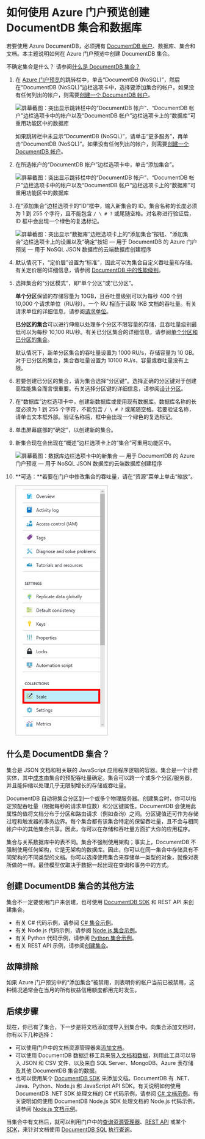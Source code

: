 <properties
    pageTitle="创建 DocumentDB 数据库和集合 | Azure"
    description="了解如何使用在线服务门户为 Azure DocumentDB（基于云的文档数据库）创建 NoSQL 数据库和 JSON 文档集合。立即获取试用版。"
    services="documentdb"
    author="mimig1"
    manager="jhubbard"
    editor="monicar"
    documentationcenter="" />
<tags
    ms.assetid="b81ad2f6-df7f-4c6d-8ca9-f8a9982d647e"
    ms.service="documentdb"
    ms.workload="data-services"
    ms.tgt_pltfrm="na"
    ms.devlang="na"
    ms.topic="article"
    ms.date="12/13/2016"
    wacn.date="01/16/2017"
    ms.author="mimig" />  


# 如何使用 Azure 门户预览创建 DocumentDB 集合和数据库
若要使用 Azure DocumentDB，必须拥有 [DocumentDB 帐户](/documentation/articles/documentdb-create-account/)、数据库、集合和文档。本主题说明如何在 Azure 门户预览中创建 DocumentDB 集合。

不确定集合是什么？ 请参阅[什么是 DocumentDB 集合？](#what-is-a-documentdb-collection)

1. 在 [Azure 门户预览](https://portal.azure.cn/)的跳转栏中，单击“DocumentDB \(NoSQL\)”，然后在“DocumentDB \(NoSQL\)”边栏选项卡中，选择要添加集合的帐户。如果没有任何列出的帐户，则需要[创建一个 DocumentDB 帐户](/documentation/articles/documentdb-create-account/)。

	![屏幕截图：突出显示跳转栏中的“DocumentDB 帐户”、“DocumentDB 帐户”边栏选项卡中的帐户以及“DocumentDB 帐户”边栏选项卡上的“数据库”可重用功能区中的数据库](./media/documentdb-create-collection/docdb-database-creation-1-2.png)

	如果跳转栏中未显示“DocumentDB \(NoSQL\)”，请单击“更多服务”，再单击“DocumentDB \(NoSQL\)”。如果没有任何列出的帐户，则需要[创建一个 DocumentDB 帐户](/documentation/articles/documentdb-create-account/)。
2. 在所选帐户的“DocumentDB 帐户”边栏选项卡中，单击“添加集合”。

	![屏幕截图：突出显示跳转栏中的“DocumentDB 帐户”、“DocumentDB 帐户”边栏选项卡中的帐户以及“DocumentDB 帐户”边栏选项卡上的“数据库”可重用功能区中的数据库](./media/documentdb-create-collection/docdb-database-creation-3.png)  

3. 在“添加集合”边栏选项卡的“ID”框中，输入新集合的 ID。集合名称的长度必须为 1 到 255 个字符，且不能包含 `/ \ # ?` 或尾随空格。对名称进行验证后，ID 框中会出现一个绿色的复选标记。
	
	![屏幕截图：突出显示“数据库”边栏选项卡上的“添加集合”按钮、“添加集合”边栏选项卡上的设置以及“确定”按钮 — 用于 DocumentDB 的 Azure 门户预览 — 用于 NoSQL JSON 数据库的云端数据库创建程序](./media/documentdb-create-collection/docdb-collection-creation-5-8.png)
4. 默认情况下，“定价层”设置为“标准”，因此可以为集合自定义吞吐量和存储。有关定价层的详细信息，请参阅 [DocumentDB 中的性能级别](/documentation/articles/documentdb-performance-levels/)。
5. 选择集合的“分区模式”，即“单个分区”或“已分区”。

    **单个分区**保留的存储容量为 10GB，且吞吐量级别可以为每秒 400 个到 10,000 个请求单位（RU/秒）。一个 RU 相当于读取 1KB 文档的吞吐量。有关请求单位的详细信息，请参阅[请求单位](/documentation/articles/documentdb-request-units/)。

    **已分区的集合**可以进行伸缩以处理多个分区不限容量的存储，且吞吐量级别最低可以为每秒 10,100 RU/秒。有关已分区集合的详细信息，请参阅[单个分区和已分区的集合](/documentation/articles/documentdb-partition-data/#single-partition-and-partitioned-collections/)。

    默认情况下，新单分区集合的吞吐量设置为 1000 RU/s，存储容量为 10 GB。对于已分区的集合，集合吞吐量设置为 10100 RU/s，容量或吞吐量没有上限。
6. 若要创建已分区的集合，请为集合选择“分区键”。选择正确的分区键对于创建高性能集合而言很重要。有关选择分区键的详细信息，请参阅[设计分区](/documentation/articles/documentdb-partition-data/#designing-for-partitioning/)。
7. 在“数据库”边栏选项卡中，创建新数据库或使用现有数据库。数据库名称的长度必须为 1 到 255 个字符，不能包含 `/ \ # ?` 或尾随空格。若要验证名称，请单击文本框外部。验证名称后，框中会出现一个绿色的复选标记。
8. 单击屏幕底部的“确定”，以创建新的集合。
9. 新集合现在会出现在“概述”边栏选项卡上的“集合”可重用功能区中。

	![屏幕截图：数据库边栏选项卡中的新集合 — 用于 DocumentDB 的 Azure 门户预览 — 用于 NoSQL JSON 数据库的云端数据库创建程序](./media/documentdb-create-collection/docdb-collection-creation-9.png)  

10. **可选：**若要在门户中修改集合的吞吐量，请在“资源”菜单上单击“缩放”。

	![资源菜单的屏幕截图，其中已选择“缩放”](./media/documentdb-create-collection/docdb-collection-creation-scale.png)  


## 什么是 DocumentDB 集合？  <a name="what-is-a-documentdb-collection"></a>

集合是 JSON 文档和相关联的 JavaScript 应用程序逻辑的容器。集合是一个计费实体，其中[成本](/documentation/articles/documentdb-performance-levels/)由集合的预配吞吐量确定。集合可以跨一个或多个分区/服务器，并且能伸缩以处理几乎无限制增长的存储或吞吐量。

DocumentDB 自动将集合分区到一个或多个物理服务器。创建集合时，你可以指定预配吞吐量（根据每秒的请求单位数）和分区键属性。DocumentDB 会使用此属性的值将文档分布于分区和路由请求（例如查询）之间。分区键值还可作为存储过程和触发器的事务边界。每个集合都有该集合特定的保留吞吐量，且不会与相同帐户中的其他集合共享。因此，你可以在存储和吞吐量方面扩大你的应用程序。

集合与关系数据库中的表不同。集合不强制使用架构；事实上，DocumentDB 不强制使用任何架构，它是无架构的数据库。因此，你可以在同一集合中存储具有不同架构的不同类型的文档。你可以选择使用集合来存储单一类型的对象，就像对表所做的一样。最佳模型仅取决于数据一起出现在查询和事务中的方式。

## 创建 DocumentDB 集合的其他方法
集合不一定要使用门户来创建，也可使用 [DocumentDB SDK](/documentation/articles/documentdb-sdk-dotnet/) 和 REST API 来创建集合。

- 有关 C\# 代码示例，请参阅 [C\# 集合示例](/documentation/articles/documentdb-dotnet-samples/#collection-examples/)。
- 有关 Node.js 代码示例，请参阅 [Node.js 集合示例](/documentation/articles/documentdb-nodejs-samples/#collection-examples/)。
- 有关 Python 代码示例，请参阅 [Python 集合示例](/documentation/articles/documentdb-python-samples/#collection-examples/)。
- 有关 REST API 示例，请参阅[创建集合](https://msdn.microsoft.com/zh-cn/library/azure/mt489078.aspx)。

## 故障排除
如果 Azure 门户预览中的“添加集合”被禁用，则表明你的帐户当前已被禁用，这种情况通常会在当月的所有权益信用额度都用完时发生。

## 后续步骤
现在，你已有了集合，下一步是将文档添加或导入到集合中。向集合添加文档时，你有以下几种选择：

- 可以使用门户中的文档资源管理器来[添加文档](/documentation/articles/documentdb-view-json-document-explorer/)。
- 可以使用 DocumentDB 数据迁移工具来[导入文档和数据](/documentation/articles/documentdb-import-data/)，利用此工具可以导入 JSON 和 CSV 文件，以及来自 SQL Server、MongoDB、Azure 表存储及其他 DocumentDB 集合的数据。
- 也可以使用某个 [DocumentDB SDK](/documentation/articles/documentdb-sdk-dotnet/) 来添加文档。DocumentDB 有 .NET、Java、Python、Node.js 和 JavaScript API SDK。有关说明如何使用 DocumentDB .NET SDK 处理文档的 C\# 代码示例，请参阅 [C\# 文档示例](/documentation/articles/documentdb-dotnet-samples/#document-examples/)。有关说明如何使用 DocumentDB Node.js SDK 处理文档的 Node.js 代码示例，请参阅 [Node.js 文档示例](/documentation/articles/documentdb-nodejs-samples/#document-examples/)。

当集合中有文档后，就可以利用门户中的[查询资源管理器](/documentation/articles/documentdb-query-collections-query-explorer/)、[REST API](https://msdn.microsoft.com/zh-cn/library/azure/dn781481.aspx) 或某个 [SDK](/documentation/articles/documentdb-sdk-dotnet/)，来针对文档使用 [DocumentDB SQL](/documentation/articles/documentdb-sql-query/) [执行查询](/documentation/articles/documentdb-sql-query/#executing-sql-queries/)。

<!---HONumber=Mooncake_0109_2017-->
